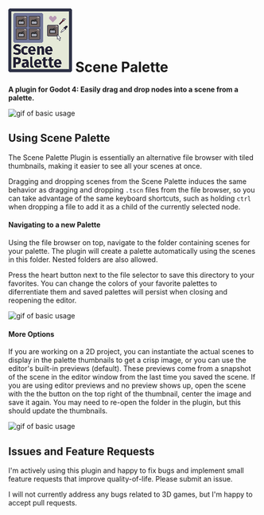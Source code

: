 # ![icon](/gifs/scene-palette-icon.png) Scene Palette

**A plugin for Godot 4: Easily drag and drop nodes into a scene from a palette.**

![gif of basic usage](/gifs/basic-use-opt.gif)


## Using Scene Palette
The Scene Palette Plugin is essentially an alternative file browser with tiled
thumbnails, making it easier to see all your scenes at once.

Dragging and dropping scenes from the Scene Palette induces the same behavior
as dragging and dropping `.tscn` files from the file browser, so you can take
advantage of the same keyboard shortcuts, such as holding `ctrl` when dropping
a file to add it as a child of the currently selected node.

#### Navigating to a new Palette
Using the file browser on top, navigate to the folder containing scenes for
your palette. The plugin will create a palette automatically using the scenes
in this folder. Nested folders are also allowed. 

Press the heart button next to the file selector to save this directory to your
favorites. You can change the colors of your favorite palettes to diferrentiate
them and saved palettes will persist when closing and reopening the editor.

![gif of basic usage](/gifs/select-fav-opt.gif)


#### More Options
If you are working on a 2D project, you can instantiate the actual scenes to display in the palette thumbnails to get a crisp image, or you can use the editor's built-in previews (default). These previews come from a snapshot of the scene in the editor window from the last time you saved the scene. If you are using editor previews and no preview shows up, open the scene with the the button on the top right of the thumbnail, center the image and save it again. You may need to re-open the folder in the plugin, but this should update the thumbnails.

![gif of basic usage](/gifs/and-more-opt.gif)


## Issues and Feature Requests
I'm actively using this plugin and happy to fix bugs and implement small feature requests that improve quality-of-life. Please submit an issue.

I will not currently address any bugs related to 3D games, but I'm happy to accept pull requests.
